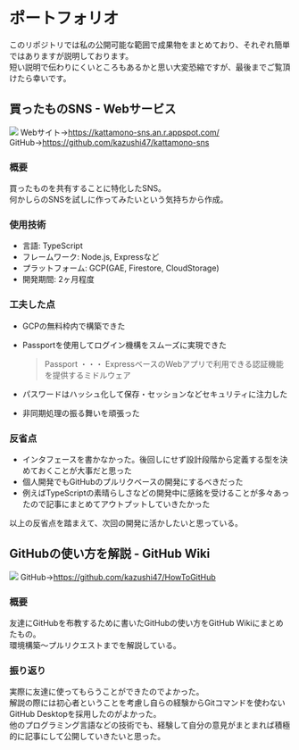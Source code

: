 # ポートフォリオ
このリポジトリでは私の公開可能な範囲で成果物をまとめており、それぞれ簡単ではありますが説明しております。  
短い説明で伝わりにくいところもあるかと思い大変恐縮ですが、最後までご覧頂けたら幸いです。

## 買ったものSNS - Webサービス
![](https://user-images.githubusercontent.com/61966044/114744554-c6b81d00-9d88-11eb-9cb5-9bf9fb87988f.png)
Webサイト→https://kattamono-sns.an.r.appspot.com/  
GitHub→https://github.com/kazushi47/kattamono-sns  
  
### 概要
買ったものを共有することに特化したSNS。  
何かしらのSNSを試しに作ってみたいという気持ちから作成。  

### 使用技術

- 言語: TypeScript
- フレームワーク: Node.js, Expressなど
- プラットフォーム: GCP(GAE, Firestore, CloudStorage)
- 開発期間: 2ヶ月程度

### 工夫した点

- GCPの無料枠内で構築できた
- Passportを使用してログイン機構をスムーズに実現できた

  > Passport ・・・ ExpressベースのWebアプリで利用できる認証機能を提供するミドルウェア

- パスワードはハッシュ化して保存・セッションなどセキュリティに注力した
- 非同期処理の振る舞いを頑張った

### 反省点

- インタフェースを書かなかった。後回しにせず設計段階から定義する型を決めておくことが大事だと思った
- 個人開発でもGitHubのプルリクベースの開発にするべきだった
- 例えばTypeScriptの素晴らしさなどの開発中に感銘を受けることが多々あったので記事にまとめてアウトプットしていきたかった

以上の反省点を踏まえて、次回の開発に活かしたいと思っている。

## GitHubの使い方を解説 - GitHub Wiki
![](https://user-images.githubusercontent.com/61966044/114750158-a12e1200-9d8e-11eb-89dd-d6f0cb4ec14e.png)
GitHub→https://github.com/kazushi47/HowToGitHub  

### 概要
友達にGitHubを布教するために書いたGitHubの使い方をGitHub Wikiにまとめたもの。  
環境構築〜プルリクエストまでを解説している。  

### 振り返り
実際に友達に使ってもらうことができたのでよかった。  
解説の際には初心者ということを考慮し自らの経験からGitコマンドを使わないGitHub Desktopを採用したのがよかった。  
他のプログラミング言語などの技術でも、経験して自分の意見がまとまれば積極的に記事にして公開していきたいと思った。  


